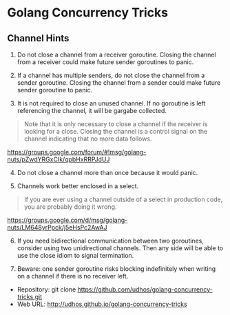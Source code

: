 # Golang Concurrency Tricks

## Channel Hints

1. Do not close a channel from a receiver goroutine. Closing the channel from a receiver could make future sender goroutines to panic.

2. If a channel has multiple senders, do not close the channel from a sender goroutine. Closing the channel from a sender could make future sender goroutine to panic.

3. It is not required to close an unused channel. If no goroutine is left referencing the channel, it will be gargabe collected.

> Note that it is only necessary to close a channel if the receiver is looking for a close.  Closing the channel is a control signal on the channel indicating that no more data follows.

https://groups.google.com/forum/#!msg/golang-nuts/pZwdYRGxCIk/qpbHxRRPJdUJ

4. Do not close a channel more than once because it would panic.

5. Channels work better enclosed in a select.

> If you are ever using a channel outside of a select in production code, you are probably doing it wrong.  

https://groups.google.com/d/msg/golang-nuts/LM648yrPpck/j5eHsPc2AwAJ

6. If you need bidirectional communication between two goroutines, consider using two unidirectional channels. Then any side will be able to use the close idiom to signal termination.

7. Beware: one sender goroutine risks blocking indefinitely when writing on a channel if there is no receiver left.

* Repository: git clone https://github.com/udhos/golang-concurrency-tricks.git
* Web URL: http://udhos.github.io/golang-concurrency-tricks

